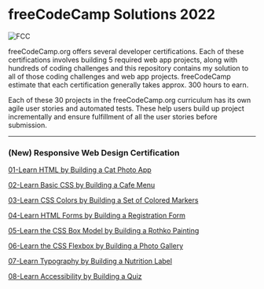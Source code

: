 # freeCodeCamp Solutions 2022

![FCC ][fcc-img]

[fcc-img]:https://camo.githubusercontent.com/60c67cf9ac2db30d478d21755289c423e1f985c6/68747470733a2f2f73332e616d617a6f6e6177732e636f6d2f66726565636f646563616d702f776964652d736f6369616c2d62616e6e65722e706e67

freeCodeCamp.org offers several developer certifications. Each of these certifications involves building 5 required web app projects, along with hundreds of coding challenges and this repository contains my solution to all of those coding challenges and web app projects. freeCodeCamp estimate that each certification generally takes approx. 300 hours to earn.

Each of these 30 projects in the freeCodeCamp.org curriculum has its own agile user stories and automated tests. These help users build up project incrementally and ensure fulfillment of all the user stories before submission.

---

### (New) Responsive Web Design Certification
<a href="https://github.com/mlmariscotes/freeCodeCamp-Course-Project-2022/blob/60a8f09091fa85e39dd222457ccbccc79679f2d3/(New)%20Responsive%20Web%20Design%20Certification/01-Learn%20HTML%20by%20Building%20a%20Car%20Photo%20App/01-Learn%20HTML%20by%20Building%20a%20Cat%20Photo%20App.html">01-Learn HTML by Building a Cat Photo App</a>

<a href="https://github.com/mlmariscotes/freeCodeCamp-Course-Project-2022/tree/main/(New)%20Responsive%20Web%20Design%20Certification/02-Learn%20Basic%20CSS%20by%20Building%20a%20Cafe%20Menu">02-Learn Basic CSS by Building a Cafe Menu</a>

<a href="https://github.com/mlmariscotes/freeCodeCamp-Project-Solutions-2022/tree/main/(New)%20Responsive%20Web%20Design%20Certification/03-Learn%20CSS%20Colors%20by%20Building%20a%20Set%20of%20Colored%20Markers">03-Learn CSS Colors by Building a Set of Colored Markers</a>

<a href="https://github.com/mlmariscotes/freeCodeCamp-Project-Solutions-2022/tree/main/(New)%20Responsive%20Web%20Design%20Certification/04-Learn%20HTML%20Forms%20by%20%20Building%20a%20Registration%20Form">04-Learn HTML Forms by  Building a Registration Form</a>

<a href="https://github.com/mlmariscotes/freeCodeCamp-Project-Solutions-2022/tree/main/(New)%20Responsive%20Web%20Design%20Certification/05-Learn%20the%20CSS%20%20Box%20Model%20by%20Building%20a%20Rothko%20Painting">05-Learn the CSS  Box Model by Building a Rothko Painting</a>

<a href="https://github.com/mlmariscotes/freeCodeCamp-Project-Solutions-2022/tree/main/(New)%20Responsive%20Web%20Design%20Certification/06-Learn%20the%20CSS%20%20Flexbox%20by%20Building%20a%20Photo%20Gallery">06-Learn the CSS  Flexbox by Building a Photo Gallery</a>

<a href="https://github.com/mlmariscotes/freeCodeCamp-Project-Solutions-2022/tree/main/(New)%20Responsive%20Web%20Design%20Certification/07-Learn%20Typography%20by%20Building%20a%20Nutrition%20Label">07-Learn Typography by Building a Nutrition Label</a>

<a href="https://github.com/mlmariscotes/freeCodeCamp-Project-Solutions-2022/tree/main/(New)%20Responsive%20Web%20Design%20Certification/08-Learn%20Accessibility%20by%20Building%20a%20Quiz">08-Learn Accessibility by Building a Quiz</a>
